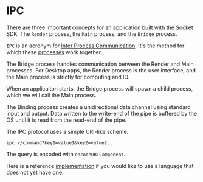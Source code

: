 # IPC

There are three important concepts for an application built with the Socket
SDK. The `Render` process, the `Main` process, and the `Bridge` process.

`IPC` is an acronym for [Inter Process Communication][ipc]. It's the method for
which these [processes][processes] work together.

The Bridge process handles communication between the Render and Main
processes. For Desktop apps, the Render process is the user interface, and the
Main process is strictly for computing and IO.

When an applicaiton starts, the Bridge process will spawn a child process, which
we will call the Main process.

The Binding process creates a unidirectional data channel using standard input
and output. Data written to the write-end of the pipe is buffered by the OS
until it is read from the read-end of the pipe.

The IPC protocol uses a simple URI-like scheme.

```uri
ipc://command?key1=value1&key2=value2...
```

The query is encoded with `encodeURIComponent`.

Here is a reference [implementation][0] if you would like to use a language
that does not yet have one.

[processes]:https://en.wikipedia.org/wiki/Process_(computing)
[ipc]:https://en.wikipedia.org/wiki/Inter-process_communication
[0]: https://github.com/socketsupply/socket-sdk/blob/master/test/example/src/main/ipc.js
